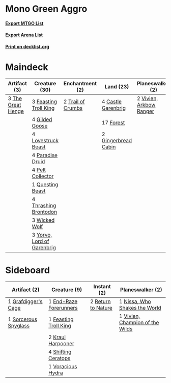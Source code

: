 # Mono Green Aggro

#### [Export MTGO List](../collection/Mono%20Green%20Aggro/Mono%20Green%20Aggro.txt)
#### [Export Arena List](../collection/Mono%20Green%20Aggro/Mono%20Green%20Aggro_arena.txt)
#### [Print on decklist.org](http://decklist.org/?deckmain=4%09Castle%20Garenbrig%0A3%09Feasting%20Troll%20King%0A17%09Forest%0A4%09Gilded%20Goose%0A2%09Gingerbread%20Cabin%0A4%09Lovestruck%20Beast%0A4%09Paradise%20Druid%0A4%09Pelt%20Collector%0A1%09Questing%20Beast%0A3%09The%20Great%20Henge%0A4%09Thrashing%20Brontodon%0A2%09Trail%20of%20Crumbs%0A2%09Vivien,%20Arkbow%20Ranger%0A3%09Wicked%20Wolf%0A3%09Yorvo,%20Lord%20of%20Garenbrig&deckside=1%09End-Raze%20Forerunners%0A1%09Feasting%20Troll%20King%0A1%09Grafdigger's%20Cage%0A2%09Kraul%20Harpooner%0A1%09Nissa,%20Who%20Shakes%20the%20World%0A2%09Return%20to%20Nature%0A4%09Shifting%20Ceratops%0A1%09Sorcerous%20Spyglass%0A1%09Vivien,%20Champion%20of%20the%20Wilds%0A1%09Voracious%20Hydra)
# Maindeck

|                                        Artifact (3)                                        |                                            Creature (30)                                            |                                      Enchantment (2)                                       |                                          Land (23)                                           |                                         Planeswalker (2)                                         |
|--------------------------------------------------------------------------------------------|-----------------------------------------------------------------------------------------------------|--------------------------------------------------------------------------------------------|----------------------------------------------------------------------------------------------|--------------------------------------------------------------------------------------------------|
|3 [The Great Henge](http://gatherer.wizards.com/Pages/Card/Details.aspx?multiverseid=473123)|3 [Feasting Troll King](http://gatherer.wizards.com/Pages/Card/Details.aspx?multiverseid=473114)     |2 [Trail of Crumbs](http://gatherer.wizards.com/Pages/Card/Details.aspx?multiverseid=473141)|4 [Castle Garenbrig](http://gatherer.wizards.com/Pages/Card/Details.aspx?multiverseid=473202) |2 [Vivien, Arkbow Ranger](http://gatherer.wizards.com/Pages/Card/Details.aspx?multiverseid=466953)|
|                                                                                            |4 [Gilded Goose](http://gatherer.wizards.com/Pages/Card/Details.aspx?multiverseid=473122)            |                                                                                            |17 [Forest](http://gatherer.wizards.com/Pages/Card/Details.aspx?multiverseid=439860)          |                                                                                                  |
|                                                                                            |4 [Lovestruck Beast](http://gatherer.wizards.com/Pages/Card/Details.aspx?multiverseid=473127)        |                                                                                            |2 [Gingerbread Cabin](http://gatherer.wizards.com/Pages/Card/Details.aspx?multiverseid=473207)|                                                                                                  |
|                                                                                            |4 [Paradise Druid](http://gatherer.wizards.com/Pages/Card/Details.aspx?multiverseid=461098)          |                                                                                            |                                                                                              |                                                                                                  |
|                                                                                            |4 [Pelt Collector](http://gatherer.wizards.com/Pages/Card/Details.aspx?multiverseid=452891)          |                                                                                            |                                                                                              |                                                                                                  |
|                                                                                            |1 [Questing Beast](http://gatherer.wizards.com/Pages/Card/Details.aspx?multiverseid=473133)          |                                                                                            |                                                                                              |                                                                                                  |
|                                                                                            |4 [Thrashing Brontodon](http://gatherer.wizards.com/Pages/Card/Details.aspx?multiverseid=456570)     |                                                                                            |                                                                                              |                                                                                                  |
|                                                                                            |3 [Wicked Wolf](http://gatherer.wizards.com/Pages/Card/Details.aspx?multiverseid=473143)             |                                                                                            |                                                                                              |                                                                                                  |
|                                                                                            |3 [Yorvo, Lord of Garenbrig](http://gatherer.wizards.com/Pages/Card/Details.aspx?multiverseid=473147)|                                                                                            |                                                                                              |                                                                                                  |


# Sideboard

|                                         Artifact (2)                                          |                                          Creature (9)                                           |                                         Instant (2)                                         |                                             Planeswalker (2)                                             |
|-----------------------------------------------------------------------------------------------|-------------------------------------------------------------------------------------------------|---------------------------------------------------------------------------------------------|----------------------------------------------------------------------------------------------------------|
|1 [Grafdigger's Cage](http://gatherer.wizards.com/Pages/Card/Details.aspx?multiverseid=278452) |1 [End-Raze Forerunners](http://gatherer.wizards.com/Pages/Card/Details.aspx?multiverseid=457268)|2 [Return to Nature](http://gatherer.wizards.com/Pages/Card/Details.aspx?multiverseid=461102)|1 [Nissa, Who Shakes the World](http://gatherer.wizards.com/Pages/Card/Details.aspx?multiverseid=461096)  |
|1 [Sorcerous Spyglass](http://gatherer.wizards.com/Pages/Card/Details.aspx?multiverseid=435407)|1 [Feasting Troll King](http://gatherer.wizards.com/Pages/Card/Details.aspx?multiverseid=473114) |                                                                                             |1 [Vivien, Champion of the Wilds](http://gatherer.wizards.com/Pages/Card/Details.aspx?multiverseid=461107)|
|                                                                                               |2 [Kraul Harpooner](http://gatherer.wizards.com/Pages/Card/Details.aspx?multiverseid=452886)     |                                                                                             |                                                                                                          |
|                                                                                               |4 [Shifting Ceratops](http://gatherer.wizards.com/Pages/Card/Details.aspx?multiverseid=466948)   |                                                                                             |                                                                                                          |
|                                                                                               |1 [Voracious Hydra](http://gatherer.wizards.com/Pages/Card/Details.aspx?multiverseid=466954)     |                                                                                             |                                                                                                          |


